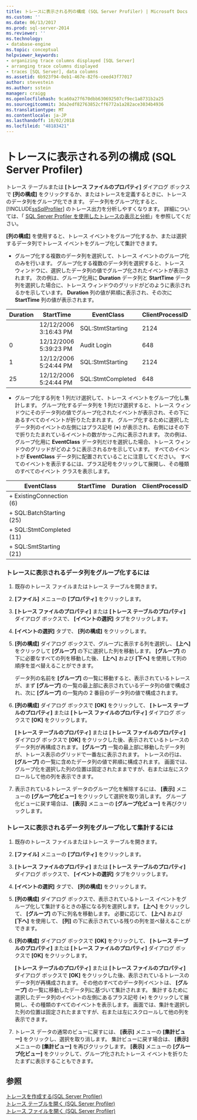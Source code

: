 ```yaml
---
title: トレースに表示される列の構成 (SQL Server Profiler) | Microsoft Docs
ms.custom: ''
ms.date: 06/13/2017
ms.prod: sql-server-2014
ms.reviewer: ''
ms.technology:
- database-engine
ms.topic: conceptual
helpviewer_keywords:
- organizing trace columns displayed [SQL Server]
- arranging trace columns displayed
- traces [SQL Server], data columns
ms.assetid: 6b923f94-0eb1-467e-82f6-ceed43f77017
author: stevestein
ms.author: sstein
manager: craigg
ms.openlocfilehash: 9ca60a27f670dbb630692507cf9ec1a8731b2a25
ms.sourcegitcommit: 3da2edf82763852cff6772a1a282ace3034b4936
ms.translationtype: MT
ms.contentlocale: ja-JP
ms.lasthandoff: 10/02/2018
ms.locfileid: "48183421"
---
```

# <a name="organize-columns-displayed-in-a-trace-sql-server-profiler"></a>トレースに表示される列の構成 (SQL Server Profiler)
  トレース テーブルまたは **[トレース ファイルのプロパティ]** ダイアログ ボックスで **[列の構成]** をクリックするか、またはトレースを定義するときに、トレースのデータ列をグループ化できます。 データ列をグループ化すると、 [!INCLUDE[ssSqlProfiler](../../includes/sssqlprofiler-md.md)] のトレース出力を分析しやすくなります。 詳細については、「 [SQL Server Profiler を使用したトレースの表示と分析](view-and-analyze-traces-with-sql-server-profiler.md)」を参照してください。  
  
 **[列の構成]** を使用すると、トレース イベントをグループ化するか、または選択するデータ列でトレース イベントをグループ化して集計できます。  
  
-   グループ化する複数のデータ列を選択して、トレース イベントのグループ化のみを行います。 グループ化する複数のデータ列を選択すると、トレース ウィンドウに、選択したデータ列の値でグループ化されたイベントが表示されます。 次の例は、グループ化用に **Duration** データ列と **StartTime** データ列を選択した場合に、トレース ウィンドウのグリッドがどのように表示されるかを示しています。 **Duration** 列の値が昇順に表示され、その次に **StartTime** 列の値が表示されます。  
  
|Duration|StartTime|EventClass|ClientProcessID|  
|--------------|---------------|----------------|---------------------|  
||12/12/2006 3:16:43 PM|SQL:StmtStarting|2124|  
|0|12/12/2006 5:39:23 PM|Audit Login|648|  
|1|12/12/2006 5:24:44 PM|SQL:StmtStarting|2124|  
|25|12/12/2006 5:24:44 PM|SQL:StmtCompleted|648|  
  
-   グループ化する列を 1 列だけ選択して、トレース イベントをグループ化し集計します。 グループ化するデータ列を 1 列だけ選択すると、トレース ウィンドウにそのデータ列の値でグループ化されたイベントが表示され、その下にあるすべてのイベントが折りたたまれます。 グループ化するために選択したデータ列のイベントの左側にはプラス記号 (**+**) が表示され、右側にはその下で折りたたまれているイベントの数がかっこ内に表示されます。 次の例は、グループ化用に **EventClass** データ列だけを選択した場合、トレース ウィンドウのグリッドがどのように表示されるかを示しています。 すべてのイベントが **EventClass** データ列に配置されていることに注意してください。 すべてのイベントを表示するには、プラス記号をクリックして展開し、その種類のすべてのイベント クラスを表示します。  
  
|EventClass|StartTime|Duration|ClientProcessID|  
|----------------|---------------|--------------|---------------------|  
|+ ExistingConnection (6)||||  
|+ SQL:BatchStarting (25)||||  
|+ SQL:StmtCompleted (11)||||  
|+ SQL:SmtStarting (21)||||  
  
### <a name="to-group-data-columns-displayed-in-a-trace"></a>トレースに表示されるデータ列をグループ化するには  
  
1.  既存のトレース ファイルまたはトレース テーブルを開きます。  
  
2.  **[ファイル]** メニューの **[プロパティ]** をクリックします。  
  
3.  **[トレース ファイルのプロパティ]** または **[トレース テーブルのプロパティ]** ダイアログ ボックスで、 **[イベントの選択]** タブをクリックします。  
  
4.  **[イベントの選択]** タブで、 **[列の構成]** をクリックします。  
  
5.  **[列の構成]** ダイアログ ボックスで、グループに表示する列を選択し、 **[上へ]** をクリックして **[グループ]** の下に選択した列を移動します。 **[グループ]** の下に必要なすべての列を移動した後、 **[上へ]** および **[下へ]** を使用して列の順序を並べ替えることができます。  
  
     データ列の名前を **[グループ]** の一覧に移動すると、表示されているトレースが、まず **[グループ]** の一覧の最上部に表示されているデータ列の値で構成され、次に **[グループ]** の一覧内の 2 番目のデータ列の値で構成されます。  
  
6.  **[列の構成]** ダイアログ ボックスで **[OK]** をクリックして、 **[トレース テーブルのプロパティ]** または **[トレース ファイルのプロパティ]** ダイアログ ボックスで **[OK]** をクリックします。  
  
     **[トレース テーブルのプロパティ]** または **[トレース ファイルのプロパティ]** ダイアログ ボックスで **[OK]** をクリックした後、表示されているトレースのデータ列が再構成されます。 **[グループ]** 一覧の最上部に移動したデータ列が、トレース表示のグリッドで一番左に表示されます。 トレースの行は、 **[グループ]** の一覧に含めたデータ列の値で昇順に構成されます。 画面では、グループ化を選択した列の位置は固定されたままですが、右または左にスクロールして他の列を表示できます。  
  
7.  表示されているトレース データのグループ化を解除するには、 **[表示]** メニューの **[グループ化ビュー]** をクリックして選択を取り消します。 グループ化ビューに戻す場合は、 **[表示]** メニューの **[グループ化ビュー]** を再びクリックします。  
  
### <a name="to-group-and-aggregate-data-columns-in-a-trace"></a>トレースに表示されるデータ列をグループ化して集計するには  
  
1.  既存のトレース ファイルまたはトレース テーブルを開きます。  
  
2.  **[ファイル]** メニューの **[プロパティ]** をクリックします。  
  
3.  **[トレース ファイルのプロパティ]** または **[トレース テーブルのプロパティ]** ダイアログ ボックスで、 **[イベントの選択]** タブをクリックします。  
  
4.  **[イベントの選択]** タブで、 **[列の構成]** をクリックします。  
  
5.  **[列の構成]** ダイアログ ボックスで、表示されているトレース イベントをグループ化して集計するときの基になる列を選択します。 **[上へ]** をクリックして、 **[グループ]** の下に列名を移動します。 必要に応じて、 **[上へ]** および **[下へ]** を使用して、 **[列]** の下に表示されている残りの列を並べ替えることができます。  
  
6.  **[列の構成]** ダイアログ ボックスで **[OK]** をクリックして、 **[トレース テーブルのプロパティ]** または **[トレース ファイルのプロパティ]** ダイアログ ボックスで **[OK]** をクリックします。  
  
     **[トレース テーブルのプロパティ]** または **[トレース ファイルのプロパティ]** ダイアログ ボックスで **[OK]** をクリックした後、表示されているトレースのデータ列が再構成されます。 その他のすべてのデータ列イベントは、 **[グループ]** の一覧に移動したデータ列に基づいて集計されます。 集計するために選択したデータ列のイベントの左側にあるプラス記号 (**+**) をクリックして展開し、その種類のすべてのイベントを表示します。 画面では、集計を選択した列の位置は固定されたままですが、右または左にスクロールして他の列を表示できます。  
  
7.  トレース データの通常のビューに戻すには、 **[表示]** メニューの **[集計ビュー]** をクリックし、選択を取り消します。 集計ビューに戻す場合は、 **[表示]** メニューの **[集計ビュー]** を再びクリックします。 **[表示]** メニューの **[グループ化ビュー]** をクリックして、グループ化されたトレース イベントを折りたたまずに表示することもできます。  
  
## <a name="see-also"></a>参照  
 [トレースを作成する&#40;SQL Server Profiler&#41;](create-a-trace-sql-server-profiler.md)   
 [トレース テーブルを開く &#40;SQL Server Profiler&#41;](open-a-trace-table-sql-server-profiler.md)   
 [トレース ファイルを開く &#40;SQL Server Profiler&#41;](open-a-trace-file-sql-server-profiler.md)  
  
  
